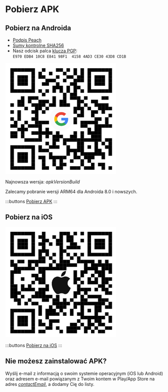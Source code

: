 # Pobierz APK

## Pobierz na Androida

- [Podpis Peach]($apkSignaturesUrl$)
- [Sumy kontrolne SHA256]($apkChecksumsUrl$)
- Nasz odcisk palca [klucza PGP](https://keys.openpgp.org/vks/v1/by-fingerprint/E970EDB410C8E84198F141584AD3CE3043D8CD1B):<br>
  `E970 EDB4 10C8 E841 98F1  4158 4AD3 CE30 43D8 CD1B`

<img src="/icons/qrcode_android.png" width="350">

Najnowsza wersja: $apkVersionBuild$

Zalecamy pobranie wersji ARM64 dla Androida 8.0 i nowszych.

:::buttons
[Pobierz APK]($apkUrl$)
:::

## Pobierz na iOS

<img src="/icons/qrcode_apple.png" width="350">

:::buttons
[Pobierz na iOS](https://testflight.apple.com/join/wfSPFEWG)
:::

## Nie możesz zainstalować APK?

Wyślij e-mail z informacją o swoim systemie operacyjnym (iOS lub Android) oraz adresem e-mail powiązanym z Twoim kontem w Play/App Store na adres
[$contactEmail$](mailto:$contactEmail$), a dodamy Cię do listy.
